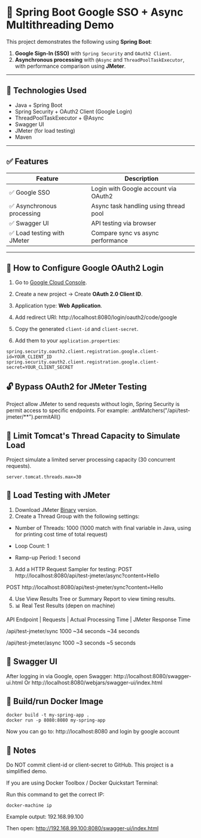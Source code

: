 # 🔐 Spring Boot Google SSO + Async Multithreading Demo

This project demonstrates the following using **Spring Boot**:

1. **Google Sign-In (SSO)** with `Spring Security` and `OAuth2 Client`.
2. **Asynchronous processing** with `@Async` and `ThreadPoolTaskExecutor`, with performance comparison using **JMeter**.

---

## 🚀 Technologies Used

- Java + Spring Boot
- Spring Security + OAuth2 Client (Google Login)
- ThreadPoolTaskExecutor + @Async
- Swagger UI
- JMeter (for load testing)
- Maven

---

## ✅ Features

| Feature                     | Description                                  |
|----------------------------|----------------------------------------------|
| ✅ Google SSO               | Login with Google account via OAuth2         |
| ✅ Asynchronous processing  | Async task handling using thread pool        |
| ✅ Swagger UI               | API testing via browser                      |
| ✅ Load testing with JMeter | Compare sync vs async performance            |

---

## 🔧 How to Configure Google OAuth2 Login

1. Go to [Google Cloud Console](https://console.cloud.google.com/apis/credentials).
2. Create a new project → Create **OAuth 2.0 Client ID**.
3. Application type: **Web Application**.
4. Add redirect URI:
http://localhost:8080/login/oauth2/code/google
5. Copy the generated `client-id` and `client-secret`.

6. Add them to your `application.properties`:

```properties
spring.security.oauth2.client.registration.google.client-id=YOUR_CLIENT_ID
spring.security.oauth2.client.registration.google.client-secret=YOUR_CLIENT_SECRET
```

## 🔓 Bypass OAuth2 for JMeter Testing
Project allow JMeter to send requests without login, Spring Security is permit access to specific endpoints. For example:
.antMatchers("/api/test-jmeter/**").permitAll()

## 🧱 Limit Tomcat's Thread Capacity to Simulate Load
Project simulate a limited server processing capacity (30 concurrent requests).
```
server.tomcat.threads.max=30
```

## 📘 Load Testing with JMeter
1. Download JMeter [Binary](https://jmeter.apache.org/download_jmeter.cgi) version. 
2. Create a Thread Group with the following settings:

- Number of Threads: 1000 (1000 match with final variable in Java, using for printing cost time of total request)

- Loop Count:	1

- Ramp-up Period:	1 second

3. Add a HTTP Request Sampler for testing:
POST http://localhost:8080/api/test-jmeter/async?content=Hello

POST http://localhost:8080/api/test-jmeter/sync?content=Hello

4. Use View Results Tree or Summary Report to view timing results.
5. 📊 Real Test Results (depen on machine)

API Endpoint | Requests |	Actual Processing Time	| JMeter Response Time

/api/test-jmeter/sync	1000	~34 seconds	~34 seconds

/api/test-jmeter/async	1000	~3 seconds	~5 seconds



## 🧪 Swagger UI
After logging in via Google, open Swagger:
http://localhost:8080/swagger-ui.html
Or
http://localhost:8080/webjars/swagger-ui/index.html

## 🧪  Build/run Docker Image
```
docker build -t my-spring-app .
docker run -p 8080:8080 my-spring-app
```
Now you can go to: http://localhost:8080 and login by google account



## 📎 Notes
Do NOT commit client-id or client-secret to GitHub.
This project is a simplified demo.

If you are using Docker Toolbox / Docker Quickstart Terminal:

Run this command to get the correct IP:
```
docker-machine ip
```
Example output: 192.168.99.100

Then open: http://192.168.99.100:8080/swagger-ui/index.html





